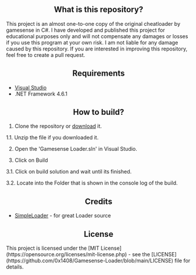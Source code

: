 <h2 align="center">What is this repository?</h2>
This project is an almost one-to-one copy of the original cheatloader by gamesense in C#. I have developed and published this project for educational purposes only and will not compensate any damages or losses if you use this program at your own risk. I am not liable for any damage caused by this repository. If you are interested in improving this repository, feel free to create a pull request.

<h2 align="center">Requirements</h2>

*   [Visual Studio](https://visualstudio.microsoft.com/)
*   .NET Framework 4.6.1

<h2 align="center">How to build?</h2>

1. Clone the repository or [download](https://codeload.github.com/0x1408/Gamesense-Loader/zip/refs/heads/main) it.
 
1.1. Unzip the file if you downloaded it.

2. Open the 'Gamesense Loader.sln' in Visual Studio.

3. Click on Build
 
3.1. Click on build solution and wait until its finished.
 
3.2. Locate into the Folder that is shown in the console log of the build.


<h2 align="center">Credits</h2>

*   [SimpleLoader](https://github.com/WilsonPublic/SimpleLoader) - for great Loader source

<h2 align="center">License</h2>
This project is licensed under the [MIT License](https://opensource.org/licenses/mit-license.php) - see the [LICENSE](https://github.com/0x1408/Gamesense-Loader/blob/main/LICENSE) file for details.
